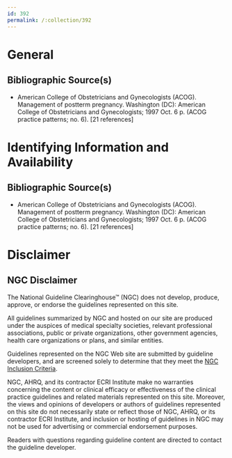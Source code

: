 ```yaml
---
id: 392
permalink: /:collection/392
---
```


# General

## Bibliographic Source(s)

- American College of Obstetricians and Gynecologists (ACOG). Management of postterm pregnancy. Washington (DC): American College of Obstetricians and Gynecologists; 1997 Oct. 6 p. (ACOG practice patterns; no. 6). [21 references]

# Identifying Information and Availability

## Bibliographic Source(s)

- American College of Obstetricians and Gynecologists (ACOG). Management of postterm pregnancy. Washington (DC): American College of Obstetricians and Gynecologists; 1997 Oct. 6 p. (ACOG practice patterns; no. 6). [21 references]

# Disclaimer

## NGC Disclaimer

The National Guideline Clearinghouse™ (NGC) does not develop, produce, approve, or endorse the guidelines represented on this site.

All guidelines summarized by NGC and hosted on our site are produced under the auspices of medical specialty societies, relevant professional associations, public or private organizations, other government agencies, health care organizations or plans, and similar entities.

Guidelines represented on the NGC Web site are submitted by guideline developers, and are screened solely to determine that they meet the [NGC Inclusion Criteria](/help-and-about/summaries/inclusion-criteria).

NGC, AHRQ, and its contractor ECRI Institute make no warranties concerning the content or clinical efficacy or effectiveness of the clinical practice guidelines and related materials represented on this site. Moreover, the views and opinions of developers or authors of guidelines represented on this site do not necessarily state or reflect those of NGC, AHRQ, or its contractor ECRI Institute, and inclusion or hosting of guidelines in NGC may not be used for advertising or commercial endorsement purposes.

Readers with questions regarding guideline content are directed to contact the guideline developer.

